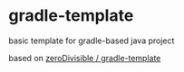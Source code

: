 gradle-template
===============

basic template for gradle-based java project

based on [zeroDivisible / gradle-template](https://github.com/zeroDivisible/gradle-template/blob/master/libraries.gradle)
